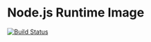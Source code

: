 Node.js Runtime Image
=====================

[![Build Status](https://travis-ci.org/microbox/node-runtime.svg?branch=master)](https://travis-ci.org/microbox/node-runtime)